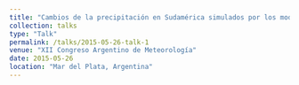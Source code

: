 ```yaml
---
title: "Cambios de la precipitación en Sudamérica simulados por los modelos PMIP3/CMIP5 en la pequeña edad de hielo y el clima presente"
collection: talks
type: "Talk"
permalink: /talks/2015-05-26-talk-1
venue: "XII Congreso Argentino de Meteorología"
date: 2015-05-26
location: "Mar del Plata, Argentina"
---
```

